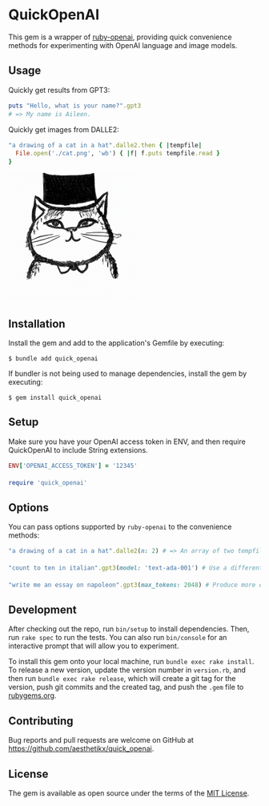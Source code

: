 # QuickOpenAI

This gem is a wrapper of [ruby-openai](https://github.com/alexrudall/ruby-openai), providing quick convenience methods for experimenting with OpenAI language and image models.

## Usage

Quickly get results from GPT3:

```ruby
puts "Hello, what is your name?".gpt3
# => My name is Aileen.
```

Quickly get images from DALLE2:

```ruby
"a drawing of a cat in a hat".dalle2.then { |tempfile|
  File.open('./cat.png', 'wb') { |f| f.puts tempfile.read }
}
```
<img src="https://raw.githubusercontent.com/Aesthetikx/quick_openai/master/.github/cat.png" height=256 width=256></img>

## Installation

Install the gem and add to the application's Gemfile by executing:

    $ bundle add quick_openai

If bundler is not being used to manage dependencies, install the gem by executing:

    $ gem install quick_openai

## Setup

Make sure you have your OpenAI access token in ENV, and then require QuickOpenAI to include String extensions.
```ruby
ENV['OPENAI_ACCESS_TOKEN'] = '12345'

require 'quick_openai'
```

## Options

You can pass options supported by `ruby-openai` to the convenience methods:

```ruby
"a drawing of a cat in a hat".dalle2(n: 2) # => An array of two tempfiles

"count to ten in italian".gpt3(model: 'text-ada-001') # Use a different model

"write me an essay on napoleon".gpt3(max_tokens: 2048) # Produce more output
```

## Development

After checking out the repo, run `bin/setup` to install dependencies. Then, run `rake spec` to run the tests. You can also run `bin/console` for an interactive prompt that will allow you to experiment.

To install this gem onto your local machine, run `bundle exec rake install`. To release a new version, update the version number in `version.rb`, and then run `bundle exec rake release`, which will create a git tag for the version, push git commits and the created tag, and push the `.gem` file to [rubygems.org](https://rubygems.org).

## Contributing

Bug reports and pull requests are welcome on GitHub at https://github.com/aesthetikx/quick_openai.

## License

The gem is available as open source under the terms of the [MIT License](https://opensource.org/licenses/MIT).
